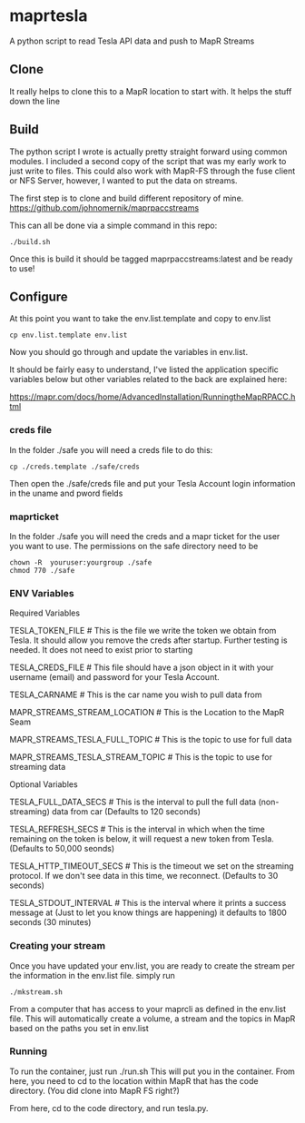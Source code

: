 # maprtesla
A python script to read Tesla API data and push to MapR Streams


## Clone

It really helps to clone this to a MapR location to start with. It helps the stuff down the line 

## Build

The python script I wrote is actually pretty straight forward using common modules. I included a second copy of the script that was my early work to just write to files.  This could also work with MapR-FS through the fuse client or NFS Server, however, I wanted to put the data on streams. 

The first step is to clone and build different repository of mine. https://github.com/johnomernik/maprpaccstreams  

This can all be done via a simple command in this repo:

```
./build.sh
```

Once this is build it should be tagged maprpaccstreams:latest and be ready to use!

## Configure
At this point you want to take the env.list.template and copy to env.list

```
cp env.list.template env.list
```

Now you should go through and update the variables in env.list.

It should be fairly easy to understand, I've listed the application specific variables below but other variables related to the back are explained here:

https://mapr.com/docs/home/AdvancedInstallation/RunningtheMapRPACC.html

### creds file
In the folder ./safe you will need a creds file to do this:

```
cp ./creds.template ./safe/creds
```

Then open the ./safe/creds file and put your Tesla Account login information in the uname and pword fields

### maprticket

In the folder ./safe you will need the creds and a mapr ticket for the user you want to use.  The permissions on the safe directory need to be

```
chown -R  youruser:yourgroup ./safe
chmod 770 ./safe
```

### ENV Variables


Required Variables

TESLA_TOKEN_FILE                # This is the file we write the token we obtain from Tesla. It should allow you remove the creds after startup. Further testing is needed. It does not need to exist prior to starting

TESLA_CREDS_FILE                # This file should have a json object in it with your username (email) and password for your Tesla Account. 

TESLA_CARNAME                   # This is the car name you wish to pull data from 

MAPR_STREAMS_STREAM_LOCATION    # This is the Location to the MapR Seam  

MAPR_STREAMS_TESLA_FULL_TOPIC   # This is the topic to use for full data

MAPR_STREAMS_TESLA_STREAM_TOPIC # This is the topic to use for streaming data

Optional Variables

TESLA_FULL_DATA_SECS            # This is the interval to pull the full data (non-streaming) data from car (Defaults to 120 seconds)

TESLA_REFRESH_SECS              # This is the interval in which when the time remaining on the token is below, it will request a new token from Tesla. (Defaults to 50,000 seonds)

TESLA_HTTP_TIMEOUT_SECS         # This is the timeout we set on the streaming protocol. If we don't see data in this time, we reconnect. (Defaults to 30 seconds) 

TESLA_STDOUT_INTERVAL           # This is the interval where it prints a success message at (Just to let you know things are happening) it defaults to 1800 seconds (30 minutes)


### Creating your stream 

Once you have updated your env.list, you are ready to create the stream per the information in the env.list file.  simply run

```
./mkstream.sh
```
From a computer that has access to your maprcli as defined in the env.list file.  This will automatically create a volume, a stream and the topics in MapR based on the paths you set in env.list


### Running

To run the container, just run ./run.sh  This will put you in the container.  From here, you need to cd to the location within MapR that has the code directory. (You did clone into MapR FS right?)

From here, cd to the code directory, and run tesla.py. 

